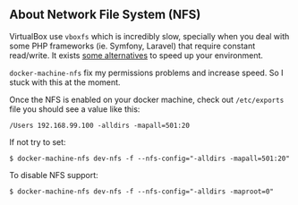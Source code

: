 ## About Network File System (NFS)
VirtualBox use `vboxfs` which is incredibly slow, specially when you deal with some PHP frameworks (ie. Symfony, Laravel) that require constant read/write. It exists [some alternatives](https://github.com/brikis98/docker-osx-dev#alternatives) to speed up your environment.

`docker-machine-nfs` fix my permissions problems and increase speed. So I stuck with this at the moment.

Once the NFS is enabled on your docker machine, check out `/etc/exports` file you should see a value like this:
```
/Users 192.168.99.100 -alldirs -mapall=501:20
```
If not try to set:
```
$ docker-machine-nfs dev-nfs -f --nfs-config="-alldirs -mapall=501:20"
```
To disable NFS support:
```
$ docker-machine-nfs dev-nfs -f --nfs-config="-alldirs -maproot=0"
```